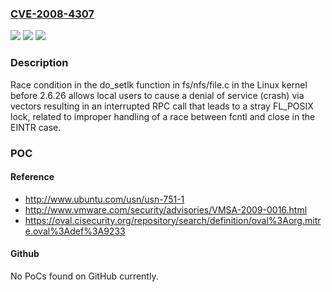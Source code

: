 ### [CVE-2008-4307](https://cve.mitre.org/cgi-bin/cvename.cgi?name=CVE-2008-4307)
![](https://img.shields.io/static/v1?label=Product&message=n%2Fa&color=blue)
![](https://img.shields.io/static/v1?label=Version&message=%3D%20n%2Fa%20&color=brighgreen)
![](https://img.shields.io/static/v1?label=Vulnerability&message=n%2Fa&color=brighgreen)

### Description

Race condition in the do_setlk function in fs/nfs/file.c in the Linux kernel before 2.6.26 allows local users to cause a denial of service (crash) via vectors resulting in an interrupted RPC call that leads to a stray FL_POSIX lock, related to improper handling of a race between fcntl and close in the EINTR case.

### POC

#### Reference
- http://www.ubuntu.com/usn/usn-751-1
- http://www.vmware.com/security/advisories/VMSA-2009-0016.html
- https://oval.cisecurity.org/repository/search/definition/oval%3Aorg.mitre.oval%3Adef%3A9233

#### Github
No PoCs found on GitHub currently.

